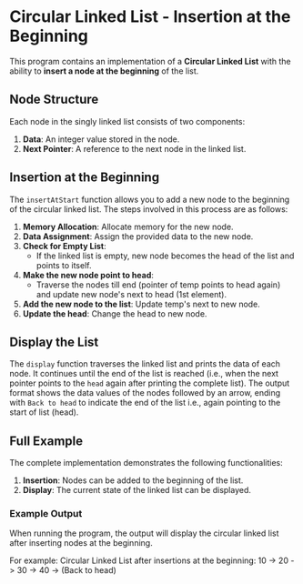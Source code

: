 # Circular Linked List - Insertion at the Beginning

This program contains an implementation of a **Circular Linked List** with the ability to **insert a node at the beginning** of the list.

## Node Structure

Each node in the singly linked list consists of two components:
1. **Data**: An integer value stored in the node.
2. **Next Pointer**: A reference to the next node in the linked list.

## Insertion at the Beginning

The `insertAtStart` function allows you to add a new node to the beginning of the circular linked list. The steps involved in this process are as follows:

1. **Memory Allocation**: Allocate memory for the new node.
2. **Data Assignment**: Assign the provided data to the new node.
3. **Check for Empty List**:
   - If the linked list is empty, new node becomes the head of the list and points to itself.
4. **Make the new node point to head**:
   - Traverse the nodes till end (pointer of temp points to head again) and update new node's next to head (1st element).
5. **Add the new node to the list**: Update temp's next to new node.
6. **Update the head**: Change the head to new node.

## Display the List

The `display` function traverses the linked list and prints the data of each node. It continues until the end of the list is reached (i.e., when the next pointer points to the `head` again after printing the complete list). The output format shows the data values of the nodes followed by an arrow, ending with `Back to head` to indicate the end of the list i.e., again pointing to the start of list (head).

## Full Example

The complete implementation demonstrates the following functionalities:
1. **Insertion**: Nodes can be added to the beginning of the list.
2. **Display**: The current state of the linked list can be displayed.

### Example Output

When running the program, the output will display the circular linked list after inserting nodes at the beginning. 

For example: 
Circular Linked List after insertions at the beginning:
10 -> 20 -> 30 -> 40 -> (Back to head)

